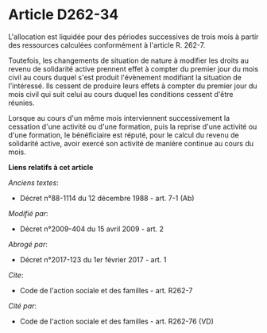 # Article D262-34

L'allocation est liquidée pour des périodes successives de trois mois à partir des ressources calculées conformément à
l'article R. 262-7.

Toutefois, les changements de situation de nature à modifier les droits au revenu de solidarité active prennent effet à
compter du premier jour du mois civil au cours duquel s'est produit l'évènement modifiant la situation de l'intéressé. Ils
cessent de produire leurs effets à compter du premier jour du mois civil qui suit celui au cours duquel les conditions
cessent d'être réunies. 

Lorsque au cours d'un même mois interviennent successivement la cessation d'une activité ou d'une formation, puis la reprise
d'une activité ou d'une formation, le bénéficiaire est réputé, pour le calcul du revenu de solidarité active, avoir exercé
son activité de manière continue au cours du mois.

**Liens relatifs à cet article**

_Anciens textes_:

  - Décret n°88-1114 du 12 décembre 1988 - art. 7-1 (Ab)

_Modifié par_:

  - Décret n°2009-404 du 15 avril 2009 - art. 2

_Abrogé par_:

  - Décret n°2017-123 du 1er février 2017 - art. 1

_Cite_:

  - Code de l'action sociale et des familles - art. R262-7

_Cité par_:

  - Code de l'action sociale et des familles - art. R262-76 (VD)
